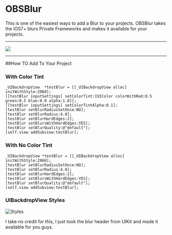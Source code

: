 # OBSBlur

This is one of the easiest ways to add a Blur to your projects.
OBSBlur takes the iOS7+ blurs Private Frameworks and makes it available for your projects.
***
![](http://obsvip.ipastore.me/Github/OBSBlur-Preview.gif)
***
##How TO Add To Your Project

### With Color Tint
`_UIBackdropView  *testBlur = [[_UIBackdropView alloc] initWithStyle:2060];`
<br>`[[testBlur inputSettings] setColorTint:[UIColor colorWithRed:0.5 green:0.5 blue:0.0 alpha:1.0]];`
<br>`[[testBlur inputSettings] setColorTintAlpha:0.1];`
<br>`[testBlur setBlurRadiusSetOnce:NO];`
<br>`[testBlur setBlurRadius:4.0];`
<br>`[testBlur setBlurHardEdges:2];`
<br>`[testBlur setBlursWithHardEdges:YES];`
<br>`[testBlur setBlurQuality:@"default"];`
<br>`[self.view addSubview:testBlur];`


### With No Color Tint
`_UIBackdropView *testBlur = [[_UIBackdropView alloc] initWithStyle:2060];`
<br>`[testBlur setBlurRadiusSetOnce:NO];`
<br>`[testBlur setBlurRadius:4.0];`
<br>`[testBlur setBlurHardEdges:2];`
<br>`[testBlur setBlursWithHardEdges:YES];`
<br>`[testBlur setBlurQuality:@"default"];`
<br>`[self.view addSubview:testBlur];`

### UIBackdropView Styles
![Styles](http://obsvip.ipastore.me/Github/OBSBlur-Styles.png)

I take no credit for this, I just took the blur header from UIKit and made it available for you guys.
